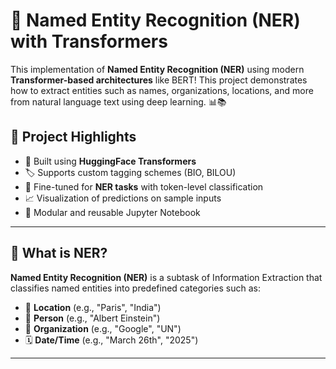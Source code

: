 # 🧠 Named Entity Recognition (NER) with Transformers

This implementation of **Named Entity Recognition (NER)** using modern **Transformer-based architectures** like BERT! This project demonstrates how to extract entities such as names, organizations, locations, and more from natural language text using deep learning. 📊📚

## 🚀 Project Highlights

- 🤖 Built using **HuggingFace Transformers**
- 🏷️ Supports custom tagging schemes (BIO, BILOU)
- 🔬 Fine-tuned for **NER tasks** with token-level classification
- 📈 Visualization of predictions on sample inputs
- 📁 Modular and reusable Jupyter Notebook

---

## 🧩 What is NER?

**Named Entity Recognition (NER)** is a subtask of Information Extraction that classifies named entities into predefined categories such as:

- 📍 **Location** (e.g., "Paris", "India")
- 👤 **Person** (e.g., "Albert Einstein")
- 🏢 **Organization** (e.g., "Google", "UN")
- 🗓️ **Date/Time** (e.g., "March 26th", "2025")

---


